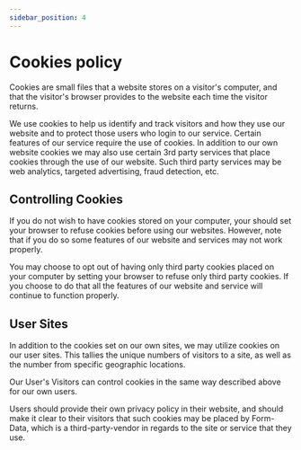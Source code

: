 ```yaml
---
sidebar_position: 4
---
```


# Cookies policy

Cookies are small files that a website stores on a visitor's computer, and that the visitor's browser provides to the website each time the visitor returns.

We use cookies to help us identify and track visitors and how they use our website and to protect those users who login to our service. Certain features of our service require the use of cookies. In addition to our own website cookies we may also use certain 3rd party services that place cookies through the use of our website. Such third party services may be web analytics, targeted advertising, fraud detection, etc.

## Controlling Cookies

If you do not wish to have cookies stored on your computer, your should set your browser to refuse cookies before using our websites. However, note that if you do so some features of our website and services may not work properly.

You may choose to opt out of having only third party cookies placed on your computer by setting your browser to refuse only third party cookies. If you choose to do that all the features of our website and service will continue to function properly.

## User Sites

In addition to the cookies set on our own sites, we may utilize cookies on our user sites. This tallies the unique numbers of visitors to a site, as well as the number from specific geographic locations.

Our User's Visitors can control cookies in the same way described above for our own users.

Users should provide their own privacy policy in their website, and should make it clear to their visitors that such cookies may be placed by Form-Data, which is a third-party-vendor in regards to the site or service that they use.

